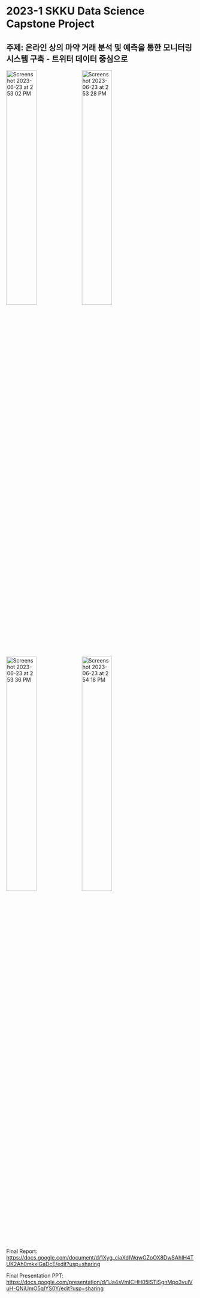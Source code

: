 # 2023-1 SKKU Data Science Capstone Project

## 주제: 온라인 상의 마약 거래 분석 및 예측을 통한 모니터링 시스템 구축 - 트위터 데이터 중심으로
<img width="40%" alt="Screenshot 2023-06-23 at 2 53 02 PM" src="https://github.com/pastel-blue/2023_dscap/assets/88418078/1a52014f-6995-4631-8182-9839bdb9a0d8"><img width="40%" alt="Screenshot 2023-06-23 at 2 53 28 PM" src="https://github.com/pastel-blue/2023_dscap/assets/88418078/ac24dde5-5367-4d6e-9048-fae66458d4a4">
<img width="40%" alt="Screenshot 2023-06-23 at 2 53 36 PM" src="https://github.com/pastel-blue/2023_dscap/assets/88418078/d32051dc-505f-459c-bd97-554ed72f95e0"><img width="40%" alt="Screenshot 2023-06-23 at 2 54 18 PM" src="https://github.com/pastel-blue/2023_dscap/assets/88418078/5a7bd7cf-ad0c-4d51-ac56-cf144c2f7104">


Final Report:
https://docs.google.com/document/d/1Xyg_ciaXdIWqwGZoOX8DwSAhIH4TUK2Ah0mkxIGaDcE/edit?usp=sharing

Final Presentation PPT:
https://docs.google.com/presentation/d/1Ja4sVmICHH05lSTiSgnMpo3vulVuH-QNiUmO5qIYS0Y/edit?usp=sharing
